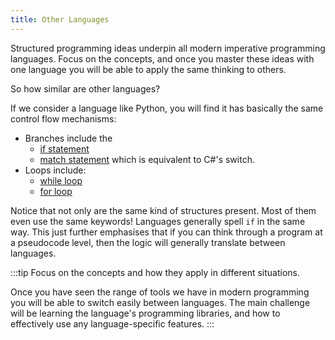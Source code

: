 ```yaml
---
title: Other Languages
---
```


Structured programming ideas underpin all modern imperative programming languages. Focus on the concepts, and once you master these ideas with one language you will be able to apply the same thinking to others.

So how similar are other languages?

If we consider a language like Python, you will find it has basically the same control flow mechanisms:

- Branches include the
  - [if statement](https://docs.python.org/3/reference/compound_stmts.html#if)
  - [match statement](https://docs.python.org/3/reference/compound_stmts.html#the-match-statement) which is equivalent to C#'s switch.
- Loops include:
  - [while loop](https://docs.python.org/3/reference/compound_stmts.html#while)
  - [for loop](https://docs.python.org/3/tutorial/controlflow.html#for-statements)

Notice that not only are the same kind of structures present.
Most of them even use the same keywords!
Languages generally spell `if` in the same way.
This just further emphasises that if you can think through a program at a pseudocode level, then the logic will generally translate between languages.

:::tip
Focus on the concepts and how they apply in different situations.

Once you have seen the range of tools we have in modern programming you will be able to switch easily between languages.
The main challenge will be learning the language's programming libraries, and how to effectively use any language-specific features.
:::
